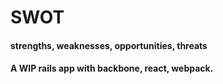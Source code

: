 # SWOT

#### strengths, weaknesses, opportunities, threats

#### A WIP rails app with backbone, react, webpack.
